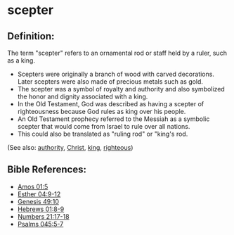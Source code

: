# scepter #

## Definition: ##

The term "scepter" refers to an ornamental rod or staff held by a ruler, such as a king.

* Scepters were originally a branch of wood with carved decorations. Later scepters were also made of precious metals such as gold.
* The scepter was a symbol of royalty and authority and also symbolized the honor and dignity associated with a king.
* In the Old Testament, God was described as having a scepter of righteousness because God rules as king over his people.
* An Old Testament prophecy referred to the Messiah as a symbolic scepter that would come from Israel to rule over all nations.
* This could also be translated as "ruling rod" or "king's rod.

(See also: [authority](../kt/authority.md), [Christ](../kt/christ.md), [king](../other/king.md), [righteous](../kt/righteous.md))

## Bible References: ##

* [Amos 01:5](en/tn/amo/help/01/05)
* [Esther 04:9-12](en/tn/est/help/04/09)
* [Genesis 49:10](en/tn/gen/help/49/10)
* [Hebrews 01:8-9](en/tn/heb/help/01/08)
* [Numbers 21:17-18](en/tn/num/help/21/17)
* [Psalms 045:5-7](en/tn/psa/help/45/05)